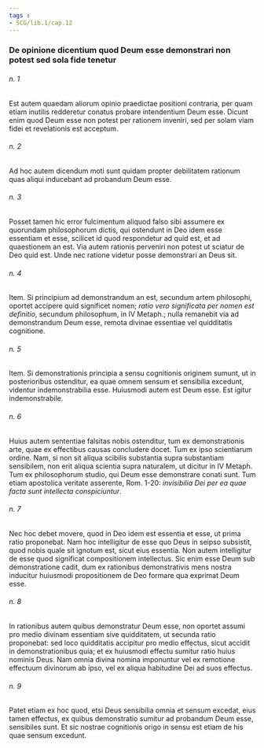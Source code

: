 ```yaml
---
tags : 
- SCG/lib.1/cap.12
---
```


### De opinione dicentium quod Deum esse demonstrari non potest sed sola fide tenetur

###### n. 1
Est autem quaedam aliorum opinio praedictae positioni contraria, per quam etiam inutilis redderetur conatus probare intendentium Deum esse. Dicunt enim quod Deum esse non potest per rationem inveniri, sed per solam viam fidei et revelationis est acceptum.

###### n. 2
Ad hoc autem dicendum moti sunt quidam propter debilitatem rationum quas aliqui inducebant ad probandum Deum esse.

###### n. 3
Posset tamen hic error fulcimentum aliquod falso sibi assumere ex quorundam philosophorum dictis, qui ostendunt in Deo idem esse essentiam et esse, scilicet id quod respondetur ad quid est, et ad quaestionem an est. Via autem rationis perveniri non potest ut sciatur de Deo quid est. Unde nec ratione videtur posse demonstrari an Deus sit.

###### n. 4
Item. Si principium ad demonstrandum an est, secundum artem philosophi, oportet accipere quid significet nomen; *ratio vero significata per nomen est definitio*, secundum philosophum, in IV Metaph.; nulla remanebit via ad demonstrandum Deum esse, remota divinae essentiae vel quidditatis cognitione.

###### n. 5
Item. Si demonstrationis principia a sensu cognitionis originem sumunt, ut in posterioribus ostenditur, ea quae omnem sensum et sensibilia excedunt, videntur indemonstrabilia esse. Huiusmodi autem est Deum esse. Est igitur indemonstrabile.

###### n. 6
Huius autem sententiae falsitas nobis ostenditur, tum ex demonstrationis arte, quae ex effectibus causas concludere docet. Tum ex ipso scientiarum ordine. Nam, si non sit aliqua scibilis substantia supra substantiam sensibilem, non erit aliqua scientia supra naturalem, ut dicitur in IV Metaph. Tum ex philosophorum studio, qui Deum esse demonstrare conati sunt. Tum etiam apostolica veritate asserente, Rom. 1-20: *invisibilia Dei per ea quae facta sunt intellecta conspiciuntur*.

###### n. 7
Nec hoc debet movere, quod in Deo idem est essentia et esse, ut prima ratio proponebat. Nam hoc intelligitur de esse quo Deus in seipso subsistit, quod nobis quale sit ignotum est, sicut eius essentia. Non autem intelligitur de esse quod significat compositionem intellectus. Sic enim esse Deum sub demonstratione cadit, dum ex rationibus demonstrativis mens nostra inducitur huiusmodi propositionem de Deo formare qua exprimat Deum esse.

###### n. 8
In rationibus autem quibus demonstratur Deum esse, non oportet assumi pro medio divinam essentiam sive quidditatem, ut secunda ratio proponebat: sed loco quidditatis accipitur pro medio effectus, sicut accidit in demonstrationibus quia; et ex huiusmodi effectu sumitur ratio huius nominis Deus. Nam omnia divina nomina imponuntur vel ex remotione effectuum divinorum ab ipso, vel ex aliqua habitudine Dei ad suos effectus.

###### n. 9
Patet etiam ex hoc quod, etsi Deus sensibilia omnia et sensum excedat, eius tamen effectus, ex quibus demonstratio sumitur ad probandum Deum esse, sensibiles sunt. Et sic nostrae cognitionis origo in sensu est etiam de his quae sensum excedunt.

